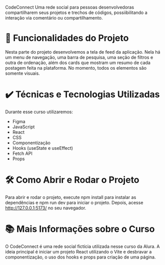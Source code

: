 CodeConnect
Uma rede social para pessoas desenvolvedoras compartilharem seus projetos e trechos de códigos, possiibilitando a interação via comentário ou compartilhamento.

# 🔨 Funcionalidades do Projeto

Nesta parte do projeto desenvolvemos a tela de feed da aplicação. Nela há um menu de navegação, uma barra de pesquisa, uma seção de filtros e outra de ordenação, além dos cards que mostram um resumo de cada postagem feita na plataforma. No momento, todos os elementos são somente visuais.

# ✔️ Técnicas e Tecnologias Utilizadas

Durante esse curso utilizaremos:

- Figma
- JavaScript
- React
- CSS
- Componentização
- Hooks (useState e useEffect)
- Fetch API
- Props

# 🛠️ Como Abrir e Rodar o Projeto

Para abrir e rodar o projeto, execute npm install para instalar as dependências e npm run dev para iniciar o projeto.
Depois, acesse http://127.0.0.1:5173/ no seu navegador.

# 📚 Mais Informações sobre o Curso

O CodeConnect é uma rede social fictícia utilizada nesse curso da Alura. A ideia principal é iniciar um projeto React utilizando o Vite e desbravar a componentização, o uso dos hooks e props para criação de uma página.
